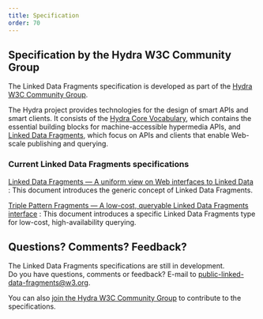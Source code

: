 ```yaml
---
title: Specification
order: 70
---
```


## Specification by the Hydra W3C Community Group
The Linked Data Fragments specification is developed
as part of the [Hydra W3C Community Group](http://www.hydra-cg.com/).

The Hydra project provides technologies for the design of smart APIs and smart clients.
It consists of the [Hydra Core Vocabulary](https://www.hydra-cg.com/spec/latest/core/),
which contains the essential building blocks for machine-accessible hypermedia APIs,
and [Linked Data Fragments](https://www.hydra-cg.com/spec/latest/linked-data-fragments/),
which focus on APIs and clients that enable Web-scale publishing and querying.

### Current Linked Data Fragments specifications

[Linked Data Fragments — A uniform view on Web interfaces to Linked Data](https://www.hydra-cg.com/spec/latest/linked-data-fragments/)
: This document introduces the generic concept of Linked Data Fragments.

[Triple Pattern Fragments — A low-cost, queryable Linked Data Fragments interface](https://www.hydra-cg.com/spec/latest/triple-pattern-fragments/)
: This document introduces a specific Linked Data Fragments type
  for low-cost, high-availability querying.

## Questions? Comments? Feedback?
The Linked Data Fragments specifications are still in development.
<br>
Do you have questions, comments or feedback?
E-mail to [public-linked-data-fragments@w3.org](mailto:public-linked-data-fragments@w3.org).

You can also [join the Hydra W3C Community Group](https://www.w3.org/community/hydra/)
to contribute to the specifications.
